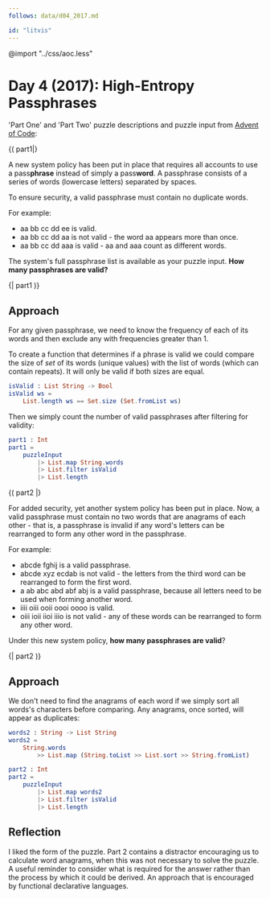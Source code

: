 ```yaml
---
follows: data/d04_2017.md

id: "litvis"
---
```


@import "../css/aoc.less"

# Day 4 (2017): High-Entropy Passphrases

'Part One' and 'Part Two' puzzle descriptions and puzzle input from [Advent of Code](https://adventofcode.com/2017/day/4):

{( part1|}

A new system policy has been put in place that requires all accounts to use a pass**phrase** instead of simply a pass**word**. A passphrase consists of a series of words (lowercase letters) separated by spaces.

To ensure security, a valid passphrase must contain no duplicate words.

For example:

- aa bb cc dd ee is valid.
- aa bb cc dd aa is not valid - the word aa appears more than once.
- aa bb cc dd aaa is valid - aa and aaa count as different words.

The system's full passphrase list is available as your puzzle input. **How many passphrases are valid?**

{| part1 )}

## Approach

For any given passphrase, we need to know the frequency of each of its words and then exclude any with frequencies greater than 1.

To create a function that determines if a phrase is valid we could compare the size of _set_ of its words (unique values) with the list of words (which can contain repeats). It will only be valid if both sizes are equal.

```elm {l}
isValid : List String -> Bool
isValid ws =
    List.length ws == Set.size (Set.fromList ws)
```

Then we simply count the number of valid passphrases after filtering for validity:

```elm {l r}
part1 : Int
part1 =
    puzzleInput
        |> List.map String.words
        |> List.filter isValid
        |> List.length
```

{( part2 |}

For added security, yet another system policy has been put in place. Now, a valid passphrase must contain no two words that are anagrams of each other - that is, a passphrase is invalid if any word's letters can be rearranged to form any other word in the passphrase.

For example:

- abcde fghij is a valid passphrase.
- abcde xyz ecdab is not valid - the letters from the third word can be rearranged to form the first word.
- a ab abc abd abf abj is a valid passphrase, because all letters need to be used when forming another word.
- iiii oiii ooii oooi oooo is valid.
- oiii ioii iioi iiio is not valid - any of these words can be rearranged to form any other word.

Under this new system policy, **how many passphrases are valid**?

{| part2 )}

## Approach

We don't need to find the anagrams of each word if we simply sort all words's characters before comparing. Any anagrams, once sorted, will appear as duplicates:

```elm {l}
words2 : String -> List String
words2 =
    String.words
        >> List.map (String.toList >> List.sort >> String.fromList)
```

```elm {l r}
part2 : Int
part2 =
    puzzleInput
        |> List.map words2
        |> List.filter isValid
        |> List.length
```

## Reflection

I liked the form of the puzzle. Part 2 contains a distractor encouraging us to calculate word anagrams, when this was not necessary to solve the puzzle. A useful reminder to consider what is required for the answer rather than the process by which it could be derived. An approach that is encouraged by functional declarative languages.
